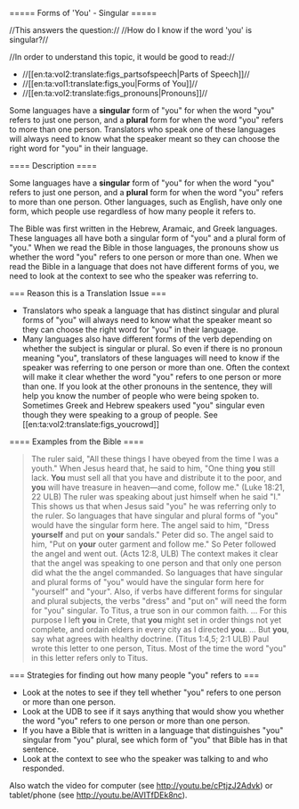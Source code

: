 ===== Forms of 'You' - Singular =====

//This answers the question:// //How do I know if the word 'you' is singular?//

//In order to understand this topic, it would be good to read://
  * //[[en:ta:vol2:translate:figs_partsofspeech|Parts of Speech]]//
  * //[[en:ta:vol1:translate:figs_you|Forms of You]]//
  * //[[en:ta:vol2:translate:figs_pronouns|Pronouns]]//

Some languages have a **singular** form of "you" for when the word "you" refers to just one person, and a **plural** form for when the word "you" refers to more than one person. Translators who speak one of these languages will always need to know what the speaker meant so they can choose the right word for "you" in their language.

==== Description ====

Some languages have a **singular** form of "you" for when the word "you" refers to just one person, and a **plural** form for when the word "you" refers to more than one person. Other languages, such as English, have only one form, which people use regardless of how many people it refers to.

The Bible was first written in the Hebrew, Aramaic, and Greek languages. These languages all have both a singular form of "you" and a plural form of "you." When we read the Bible in those languages, the pronouns show us whether the word "you" refers to one person or more than one. When we read the Bible in a language that does not have different forms of you, we need to look at the context to see who the speaker was referring to.

=== Reason this is a Translation Issue === 

  * Translators who speak a language that has distinct singular and plural forms of "you" will always need to know what the speaker meant so they can choose the right word for "you"  in their language. 
  * Many languages also have different forms of the verb depending on whether the subject is singular or plural. So even if there is no pronoun meaning "you", translators of these languages will need to know if the speaker was referring to one person or more than one.
Often the context will make it clear whether the word "you" refers to one person or more than one. If you look at the other pronouns in the sentence, they will help you know the number of people who were being spoken to.
Sometimes Greek and Hebrew speakers used "you" singular even though they were speaking to a group of people. See [[en:ta:vol2:translate:figs_youcrowd]]

==== Examples from the Bible ====

>The ruler said, "All these things I have obeyed from the time I was a youth." When Jesus heard that, he said to him, "One thing  __you__ still lack.  __You__ must sell all that you have and distribute it to the poor, and  __you__ will have treasure in heaven—and come, follow me." (Luke 18:21, 22 ULB)
The ruler was speaking about just himself when he said "I." This shows us that when Jesus said "you" he was referring only to the ruler. So languages that have singular and plural forms of "you" would have the singular form here. 
>The angel said to him, "Dress  __yourself__ and put on  __your__ sandals." Peter did so. The angel said to him, "Put on  __your__ outer garment and follow me." So Peter followed the angel and went out. (Acts 12:8, ULB)
The context makes it clear that the angel was speaking to one person and that only one person did what the the angel commanded. So languages that have singular and plural forms of "you" would have the singular form here for "yourself" and "your". Also, if verbs have different forms for singular and plural subjects, the verbs "dress" and "put on" will need the form for "you" singular.
>To Titus, a true son in our common faith. ... For this purpose I left __you__ in Crete, that __you__ might set in order things not yet complete, and ordain elders in every city as I directed __you__. … But  __you__, say what agrees with healthy doctrine. (Titus 1:4,5; 2:1 ULB)
Paul wrote this letter to one person, Titus. Most of the time the word "you" in this letter refers only to Titus.

=== Strategies for finding out how many people "you" refers to ===

  - Look at the notes to see if they tell whether "you" refers to one person or more than one person.
  - Look at the UDB to see if it says anything that would show you whether the word "you" refers to one person or more than one person.
  - If you have a Bible that is written in a language that distinguishes "you" singular from "you" plural, see which form of "you" that Bible has in that sentence. 
  - Look at the context to see who the speaker was talking to and who responded.


Also watch the video for computer (see http://youtu.be/cPtjzJ2Advk) or tablet/phone (see http://youtu.be/AVITfDEk8nc).